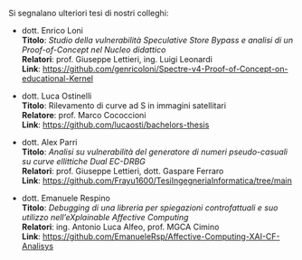 Si segnalano ulteriori tesi di nostri colleghi:

- dott. Enrico Loni<br>
  **Titolo**: _Studio della vulnerabilità Speculative Store Bypass e analisi di un Proof-of-Concept nel Nucleo didattico_ <br>
  **Relatori**: prof. Giuseppe Lettieri, ing. Luigi Leonardi<br>
  **Link**: https://github.com/genricoloni/Spectre-v4-Proof-of-Concept-on-educational-Kernel

 - dott. Luca Ostinelli<br>
  **Titolo**: Rilevamento di curve ad S in immagini satellitari <br>
  **Relatore**: prof. Marco Cococcioni <br>
  **Link**: https://github.com/lucaosti/bachelors-thesis

- dott. Alex Parri<br>
  **Titolo**: _Analisi su vulnerabilità del generatore di numeri pseudo-casuali su curve ellittiche Dual EC-DRBG_ <br>
  **Relatori**: prof. Giuseppe Lettieri, dott. Gaspare Ferraro<br>
  **Link**: https://github.com/Frayu1600/TesiIngegneriaInformatica/tree/main
  
- dott. Emanuele Respino<br>
  **Titolo**: _Debugging di una libreria per spiegazioni controfattuali e suo utilizzo nell’eXplainable Affective Computing_ <br>
  **Relatori**: ing. Antonio Luca Alfeo, prof. MGCA Cimino <br>
  **Link**: https://github.com/EmanueleRsp/Affective-Computing-XAI-CF-Analisys
